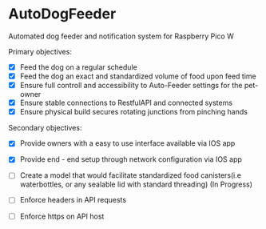 # AutoDogFeeder
Automated dog feeder and notification system for Raspberry Pico W

Primary objectives: 
- [x] Feed the dog on a regular schedule
- [x] Feed the dog an exact and standardized volume of food upon feed time
- [x] Ensure full controll and accessibility to Auto-Feeder settings for the pet-owner
- [x] Ensure stable connections to RestfulAPI and connected systems
- [x] Ensure physical build secures rotating junctions from pinching hands

Secondary objectives:
- [x] Provide owners with a easy to use interface available via IOS app
- [x] Provide end - end setup through network configuration via IOS app
- [ ] Create a model that would facilitate standardized food canisters(i.e waterbottles, or any sealable lid with standard threading) (In Progress)
- [ ] Enforce headers in API requests
- [ ] Enforce https on API host


